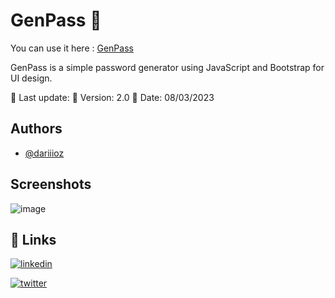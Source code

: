 
# GenPass 🔑

You can use it here : [GenPass](https://www.genpass.cappelleaymeric.fr)

GenPass is a simple password generator using JavaScript and Bootstrap for UI design. 

📌 Last update:
📌 Version: 2.0
📌 Date: 08/03/2023


## Authors

- [@dariiioz](https://github.com/dariiioz)


## Screenshots

![image](https://user-images.githubusercontent.com/26320684/223684137-d77fb58c-13b0-4be2-8965-c21ed482e5d5.png)

## 🔗 Links
[![linkedin](https://img.shields.io/badge/linkedin-0A66C2?style=for-the-badge&logo=linkedin&logoColor=white)](https://fr.linkedin.com/in/aymeric-cappelle-65a4a113a)

[![twitter](https://img.shields.io/badge/twitter-1DA1F2?style=for-the-badge&logo=twitter&logoColor=white)](https://twitter.com/capaym_dev)
